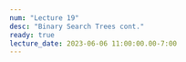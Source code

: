 ```yaml
---
num: "Lecture 19"
desc: "Binary Search Trees cont."
ready: true
lecture_date: 2023-06-06 11:00:00.00-7:00
---
```

